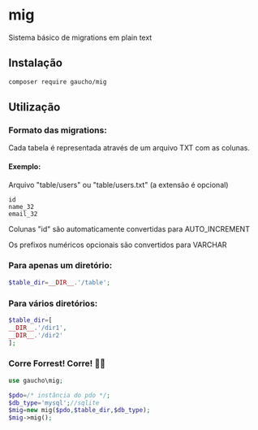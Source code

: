 # mig

Sistema básico de migrations em plain text

## Instalação

```bash
composer require gaucho/mig
```

## Utilização

### Formato das migrations:

Cada tabela é representada através de um arquivo TXT com as colunas.

#### Exemplo:

Arquivo "table/users" ou "table/users.txt" (a extensão é opcional)

```
id
name_32
email_32
```

Colunas "id" são automaticamente convertidas para AUTO_INCREMENT

Os prefixos numéricos opcionais são convertidos para VARCHAR

### Para apenas um diretório:

```php
$table_dir=__DIR__.'/table';
```

### Para vários diretórios:

```php
$table_dir=[
__DIR__.'/dir1',
__DIR__.'/dir2'
];
```


### Corre Forrest! Corre! 🏃‍♂️

```php
use gaucho\mig;

$pdo=/* instância do pdo */;
$db_type='mysql';//sqlite
$mig=new mig($pdo,$table_dir,$db_type);
$mig->mig();
```

